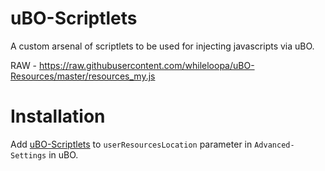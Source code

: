 # uBO-Scriptlets
A custom arsenal of scriptlets to be used for injecting javascripts via uBO.

RAW - https://raw.githubusercontent.com/whileloopa/uBO-Resources/master/resources_my.js

# Installation 

Add [uBO-Scriptlets](https://raw.githubusercontent.com/whileloopa/uBO-Resources/master/resources_my.js) to `userResourcesLocation` parameter in `Advanced-Settings` in uBO.

